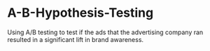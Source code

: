 # A-B-Hypothesis-Testing
Using A/B testing to test if the ads that the advertising company ran resulted in a significant lift in brand awareness. 
